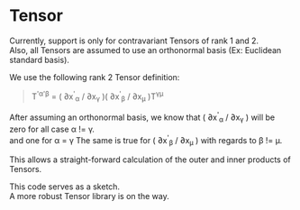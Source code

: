 # Tensor

Currently, support is only for contravariant Tensors of rank 1 and 2.<br/>
Also, all Tensors are assumed to use an orthonormal basis (Ex: Euclidean standard basis).

We use the following rank 2 Tensor definition:<br/>
>T<sup>'α</sup><sup>'β</sup> = ( ∂x<sup>'</sup><sub>α</sub> / ∂x<sub>γ</sub> )(  ∂x<sup>'</sup><sub>β</sub> / ∂x<sub>μ</sub> )T<sup>γμ</sup>

After assuming an orthonormal basis, we know that ( ∂x<sup>'</sup><sub>α</sub> / ∂x<sub>γ</sub> ) will be zero for all case α != γ.<br/> and one for α = γ
The same is true for ( ∂x<sup>'</sup><sub>β</sub> / ∂x<sub>μ</sub> ) with regards to β != μ.

This allows a straight-forward calculation of the outer and inner products of Tensors.

This code serves as a sketch.<br/>
A more robust Tensor library is on the way.
